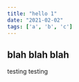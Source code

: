 ```yaml
---
title: "hello 1"
date: "2021-02-02"
tags: ['a', 'b', 'c']
---
```


## blah blah blah

testing testing